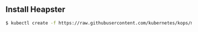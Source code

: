 ## Install Heapster
```sh
$ kubectl create -f https://raw.githubusercontent.com/kubernetes/kops/master/addons/monitoring-standalone/v1.11.0.yaml
```